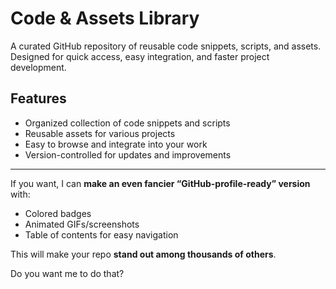 # Code & Assets Library

A curated GitHub repository of reusable code snippets, scripts, and assets. Designed for quick access, easy integration, and faster project development.

## Features
- Organized collection of code snippets and scripts
- Reusable assets for various projects
- Easy to browse and integrate into your work
- Version-controlled for updates and improvements

---

If you want, I can **make an even fancier “GitHub-profile-ready” version** with:  
- Colored badges  
- Animated GIFs/screenshots  
- Table of contents for easy navigation  

This will make your repo **stand out among thousands of others**.  

Do you want me to do that?
